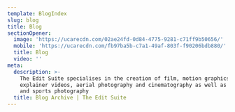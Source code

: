 ```yaml
---
template: BlogIndex
slug: blog
title: Blog
sectionOpener:
  image: 'https://ucarecdn.com/02ae24fd-0d84-4775-9281-c71ff9b50656/'
  mobile: 'https://ucarecdn.com/fb97ba5b-c7a1-49af-803f-f90206bdb880/'
  title: Blog
  video: ''
meta:
  description: >-
    The Edit Suite specialises in the creation of film, motion graphics,
    explainer videos, aerial photography and cinematography as well as studio
    and sports photography
  title: Blog Archive | The Edit Suite
---
```


